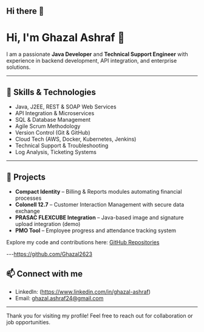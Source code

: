 ## Hi there 👋

# Hi, I'm Ghazal Ashraf 👋

I am a passionate **Java Developer** and **Technical Support Engineer** with experience in backend development, API integration, and enterprise solutions.

----

## 🔧 Skills & Technologies
- Java, J2EE, REST & SOAP Web Services  
- API Integration & Microservices  
- SQL & Database Management  
- Agile Scrum Methodology  
- Version Control (Git & GitHub)
- Cloud Tech (AWS, Docker, Kubernetes, Jenkins)
- Technical Support & Troubleshooting
- Log Analysis, Ticketing Systems

---

## 🚀 Projects
- **Compact Identity** – Billing & Reports modules automating financial processes  
- **Colonell 12.7** – Customer Interaction Management with secure data exchange  
- **PRASAC FLEXCUBE Integration** – Java-based image and signature upload integration (demo)  
- **PMO Tool** – Employee progress and attendance tracking system  

Explore my code and contributions here: [GitHub Repositories](https://github.com/Ghazal2623)

---https://github.com/Ghazal2623

## 📫 Connect with me
- LinkedIn: (https://www.linkedin.com/in/ghazal-ashraf) 
- Email: ghazal.ashraf24@gmail.com

---

Thank you for visiting my profile! Feel free to reach out for collaboration or job opportunities.
